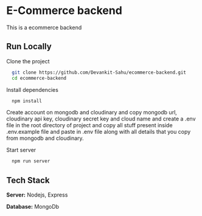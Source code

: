 
# E-Commerce backend

This is a ecommerce backend

## Run Locally

Clone the project

```bash
  git clone https://github.com/Devankit-Sahu/ecommerce-backend.git
  cd ecommerce-backend
```

Install dependencies

```bash
  npm install
```


Create account on mongodb and cloudinary and copy mongodb url, cloudinary api key, cloudinary secret key and cloud name and create a .env file in the root directory of project and copy all stuff present inside .env.example file and paste in .env file along with all details that you copy from mongodb and cloudinary.


Start server

```bash
  npm run server
```

## Tech Stack

**Server:** Nodejs, Express

**Database:** MongoDb